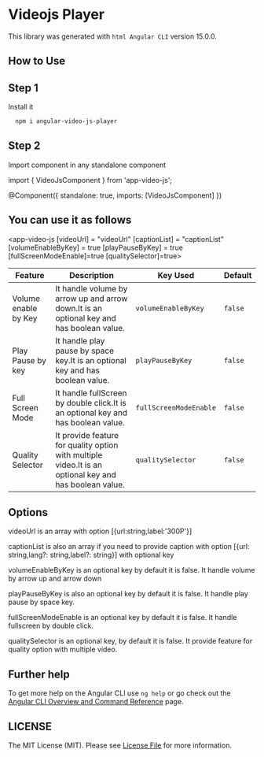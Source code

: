 # Videojs Player

 This library was generated with ```html Angular CLI``` version 15.0.0.
## How to Use

## Step 1

Install it
```html
  npm i angular-video-js-player
```

## Step 2

Import component in any standalone component

import { VideoJsComponent } from 'app-video-js';

@Component({
    standalone: true,
    imports: [VideoJsComponent]
})
## You can use it as follows

 <app-video-js
        [videoUrl] = "videoUrl"
        [captionList] = "captionList"
        [volumeEnableByKey] = true
        [playPauseByKey] = true
        [fullScreenModeEnable]=true
        [qualitySelector]=true>
  </app-video-js>

<table>
    <thead>
      <tr>
        <th>Feature</th>
        <th>Description</th>
        <th>Key Used</th>
        <th>Default</th>
      </tr>
    </thead>
    <tbody>
        <tr>
            <td>Volume enable by Key </td>
            <td>It handle volume by arrow up and arrow down.It is an optional key and has boolean value.</td>
            <td><code>volumeEnableByKey</code></td>
            <td><code>false</code></td>
        </tr>
        <tr>
            <td>Play Pause by key</td>
            <td>It handle play pause by space key.It is an optional key and has boolean value.</td>
            <td><code>playPauseByKey</code></td>
            <td><code>false</code></td>
        </tr>
         <tr>
            <td>Full Screen Mode</td>
            <td>It handle fullScreen by double click.It is an optional key and has boolean value.</td>
            <td><code>fullScreenModeEnable</code></td>
            <td><code>false</code></td>
        </tr>
         <tr>
            <td>Quality Selector</td>
            <td>It provide feature for quality option with multiple video.It is an optional key and has boolean value.</td>
            <td><code>qualitySelector</code></td>
            <td><code>false</code></td>
        </tr>
    </tbody>
</table>

## Options

videoUrl is an array with option [{url:string,label:'300P'}]

captionList is also an array if you need to provide caption with option [{url: string,lang?: string,label?: string}] with optional key

volumeEnableByKey is an optional key by default it is false. It handle volume by arrow up and arrow down

playPauseByKey is also an optional key by default it is false. It handle play pause by space key.

fullScreenModeEnable is an optional key by default it is false. It handle fullscreen  by double click.

qualitySelector is an optional key, by default it is false. It provide feature for quality option with multiple video.

## Further help

To get more help on the Angular CLI use `ng help` or go check out the [Angular CLI Overview and Command Reference](https://angular.io/cli) page.

## LICENSE

The MIT License (MIT). Please see [License File](https://github.com/vc-nishtha/videojs-player/blob/main/LICENSE) for more information.

